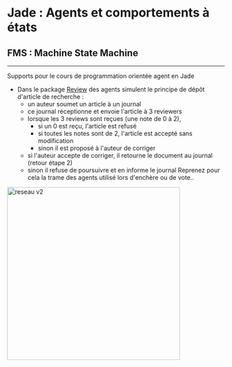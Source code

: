 # Jade : Agents et comportements à états

## FMS : Machine State Machine

---

Supports pour le cours de programmation orientée agent en Jade


- Dans le package [Review](https://github.com/EmmanuelADAM/jade/blob/master/fsm/review/) des agents simulent le principe
  de dépôt d'article de recherche :
    - un auteur soumet un article à un journal
    - ce journal réceptionne et envoie l'article à 3 reviewers
    - lorsque les 3 reviews sont reçues (une note de 0 à 2),
        - si un 0 est reçu, l'article est refusé
        - si toutes les notes sont de 2, l'article est accepté sans modification
        - sinon il est proposé à l'auteur de corriger
    - si l'auteur accepte de corriger, il retourne le document au journal (retour étape 2)
    - sinon il refuse de poursuivre et en informe le journal Reprenez pour cela la trame des agents utilisé lors
      d'enchère ou de vote..

<!-- 
```
@startuml fsmReview

hide empty description

[*] -> A:soumission
A:soumission -- > J:reception
state JDispatch <<fork>>
J:reception -- > JDispatch
JDispatch -- > R1:Relecture
JDispatch -- > R2:Relecture
JDispatch -- > R3:Relecture
state JCollect <<fork>>
R1:Relecture -- > JCollect
R2:Relecture -- > JCollect
R3:Relecture -- > JCollect
state resultat <<choice>>
JCollect -- > resultat
resultat -- > J:Refus
resultat -- > J:Acceptation
resultat -- > J:Corrections
J:Refus -- > [*]
J:Acceptation -- > [*]
A:Decision <-- J:Corrections
state decision <<choice>>
decision <-- A:Decision
A:ReSoumission <-- decision
J:reception <-- A:ReSoumission
[*] <-- decision 
@enduml```
-->

<img src="fsmReview.png" alt="reseau v2" height="400"/>

